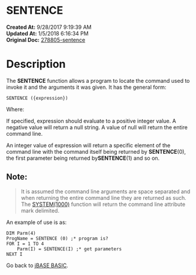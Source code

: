 # SENTENCE

**Created At:** 9/28/2017 9:19:39 AM  
**Updated At:** 1/5/2018 6:16:34 PM  
**Original Doc:** [278805-sentence](https://docs.jbase.com/36868-jbase-basic/278805-sentence)  


# Description

The **SENTENCE** function allows a program to locate the command used to invoke it and the arguments it was given. It has the general form:

```
SENTENCE ({expression})
```

Where:

If specified, expression should evaluate to a positive integer value. A negative value will return a null string. A value of null will return the entire command line.

An integer value of expression will return a specific element of the command line with the command itself being returned by **SENTENCE**(0), the first parameter being returned by**SENTENCE**(1) and so on.

## Note: 


> It is assumed the command line arguments are space separated and when returning the entire command line they are returned as such. The [SYSTEM(1000)](./../system-functions) function will return the command line attribute mark delimited.


An example of use is as:

```
DIM Parm(4)
ProgName = SENTENCE (0) ;* program is?
FOR I = 1 TO 4
    Parm(I) = SENTENCE(I) ;* get parameters
NEXT I
```



Go back to [jBASE BASIC](./../jbase-basic-programmers-reference-guide).
